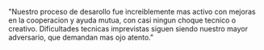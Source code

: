 "Nuestro proceso de desarollo fue increiblemente mas activo con mejoras en la cooperacion y ayuda mutua, con casi ningun choque tecnico o creativo. 
Dificultades tecnicas imprevistas siguen siendo nuestro mayor adversario, que demandan mas ojo atento."